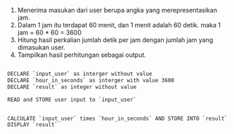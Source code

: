 1. Menerima masukan dari user berupa angka yang merepresentasikan jam.
2. Dalam 1 jam itu terdapat 60 menit, dan 1 menit adalah 60 detik. maka 1 jam = 60 \* 60 = 3600
3. Hitung hasil perkalian jumlah detik per jam dengan jumlah jam yang dimasukan user.
4. Tampilkan hasil perhitungan sebagai output.

```bash

DECLARE `input_user` as interger without value
DECLARE `hour_in_seconds` as interger with value 3600
DECLARE `result` as integer without value

READ and STORE user input to `input_user`


CALCULATE `input_user` times `hour_in_seconds` AND STORE INTO `result`
DISPLAY `result`

```
